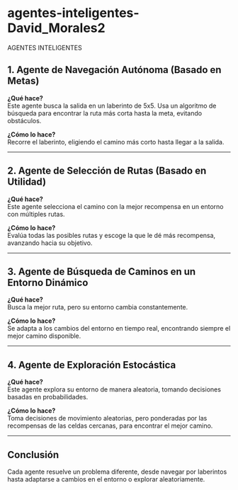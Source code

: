 # agentes-inteligentes-David_Morales2
AGENTES INTELIGENTES


## 1. Agente de Navegación Autónoma (Basado en Metas)
**¿Qué hace?**  
Este agente busca la salida en un laberinto de 5x5. Usa un algoritmo de búsqueda para encontrar la ruta más corta hasta la meta, evitando obstáculos.

**¿Cómo lo hace?**  
Recorre el laberinto, eligiendo el camino más corto hasta llegar a la salida.

---

## 2. Agente de Selección de Rutas (Basado en Utilidad)
**¿Qué hace?**  
Este agente selecciona el camino con la mejor recompensa en un entorno con múltiples rutas.

**¿Cómo lo hace?**  
Evalúa todas las posibles rutas y escoge la que le dé más recompensa, avanzando hacia su objetivo.

---

## 3. Agente de Búsqueda de Caminos en un Entorno Dinámico
**¿Qué hace?**  
Busca la mejor ruta, pero su entorno cambia constantemente.

**¿Cómo lo hace?**  
Se adapta a los cambios del entorno en tiempo real, encontrando siempre el mejor camino disponible.

---

## 4. Agente de Exploración Estocástica
**¿Qué hace?**  
Este agente explora su entorno de manera aleatoria, tomando decisiones basadas en probabilidades.

**¿Cómo lo hace?**  
Toma decisiones de movimiento aleatorias, pero ponderadas por las recompensas de las celdas cercanas, para encontrar el mejor camino.

---

## Conclusión
Cada agente resuelve un problema diferente, desde navegar por laberintos hasta adaptarse a cambios en el entorno o explorar aleatoriamente.
